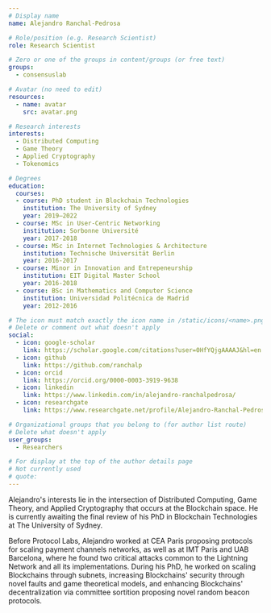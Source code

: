 ```yaml
---
# Display name
name: Alejandro Ranchal-Pedrosa

# Role/position (e.g. Research Scientist)
role: Research Scientist

# Zero or one of the groups in content/groups (or free text)
groups:
  - consensuslab

# Avatar (no need to edit)
resources:
  - name: avatar
    src: avatar.png

# Research interests
interests:
  - Distributed Computing
  - Game Theory
  - Applied Cryptography
  - Tokenomics

# Degrees
education:
  courses:
  - course: PhD student in Blockchain Technologies
    institution: The University of Sydney
    year: 2019–2022
  - course: MSc in User-Centric Networking
    institution: Sorbonne Université
    year: 2017-2018
  - course: MSc in Internet Technologies & Architecture
    institution: Technische Universität Berlin
    year: 2016-2017
  - course: Minor in Innovation and Entrepeneurship
    institution: EIT Digital Master School
    year: 2016-2018
  - course: BSc in Mathematics and Computer Science
    institution: Universidad Politécnica de Madrid
    year: 2012-2016

# The icon must match exactly the icon name in /static/icons/<name>.png
# Delete or comment out what doesn't apply
social:
  - icon: google-scholar
    link: https://scholar.google.com/citations?user=0HfYQjgAAAAJ&hl=en
  - icon: github
    link: https://github.com/ranchalp
  - icon: orcid
    link: https://orcid.org/0000-0003-3919-9638
  - icon: linkedin
    link: https://www.linkedin.com/in/alejandro-ranchalpedrosa/
  - icon: researchgate
    link: https://www.researchgate.net/profile/Alejandro-Ranchal-Pedrosa-2

# Organizational groups that you belong to (for author list route)
# Delete what doesn't apply
user_groups:
  - Researchers

# For display at the top of the author details page
# Not currently used
# quote: 
---
```

Alejandro's interests lie in the intersection of Distributed
Computing, Game Theory, and Applied Cryptography that occurs at the
Blockchain space. He is currently awaiting the final review of his PhD
in Blockchain Technologies at The University of Sydney.

Before Protocol Labs, Alejandro worked at CEA Paris proposing
protocols for scaling payment channels networks, as well as at IMT
Paris and UAB Barcelona, where he found two critical attacks common to
the Lightning Network and all its implementations. During his PhD, he
worked on scaling Blockchains through subnets, increasing Blockchains'
security through novel faults and game theoretical models, and
enhancing Blockchains' decentralization via committee sortition proposing
novel random beacon protocols.
